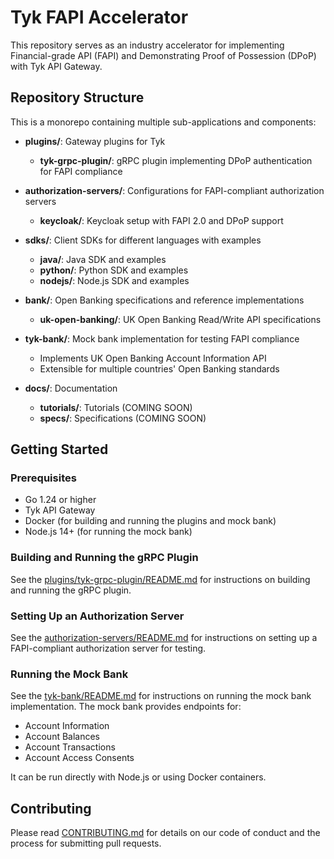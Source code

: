# Tyk FAPI Accelerator

This repository serves as an industry accelerator for implementing Financial-grade API (FAPI) and Demonstrating Proof of Possession (DPoP) with Tyk API Gateway.

## Repository Structure

This is a monorepo containing multiple sub-applications and components:

- **plugins/**: Gateway plugins for Tyk
  - **tyk-grpc-plugin/**: gRPC plugin implementing DPoP authentication for FAPI compliance
  
- **authorization-servers/**: Configurations for FAPI-compliant authorization servers
  - **keycloak/**: Keycloak setup with FAPI 2.0 and DPoP support
  
- **sdks/**: Client SDKs for different languages with examples
  - **java/**: Java SDK and examples
  - **python/**: Python SDK and examples
  - **nodejs/**: Node.js SDK and examples

- **bank/**: Open Banking specifications and reference implementations
  - **uk-open-banking/**: UK Open Banking Read/Write API specifications

- **tyk-bank/**: Mock bank implementation for testing FAPI compliance
  - Implements UK Open Banking Account Information API
  - Extensible for multiple countries' Open Banking standards

- **docs/**: Documentation
  - **tutorials/**: Tutorials (COMING SOON)
  - **specs/**: Specifications (COMING SOON)

## Getting Started

### Prerequisites

- Go 1.24 or higher
- Tyk API Gateway
- Docker (for building and running the plugins and mock bank)
- Node.js 14+ (for running the mock bank)

### Building and Running the gRPC Plugin

See the [plugins/tyk-grpc-plugin/README.md](plugins/tyk-grpc-plugin/README.md) for instructions on building and running the gRPC plugin.

### Setting Up an Authorization Server

See the [authorization-servers/README.md](authorization-servers/README.md) for instructions on setting up a FAPI-compliant authorization server for testing.

### Running the Mock Bank

See the [tyk-bank/README.md](tyk-bank/README.md) for instructions on running the mock bank implementation. The mock bank provides endpoints for:

- Account Information
- Account Balances
- Account Transactions
- Account Access Consents

It can be run directly with Node.js or using Docker containers.

## Contributing

Please read [CONTRIBUTING.md](CONTRIBUTING.md) for details on our code of conduct and the process for submitting pull requests.
